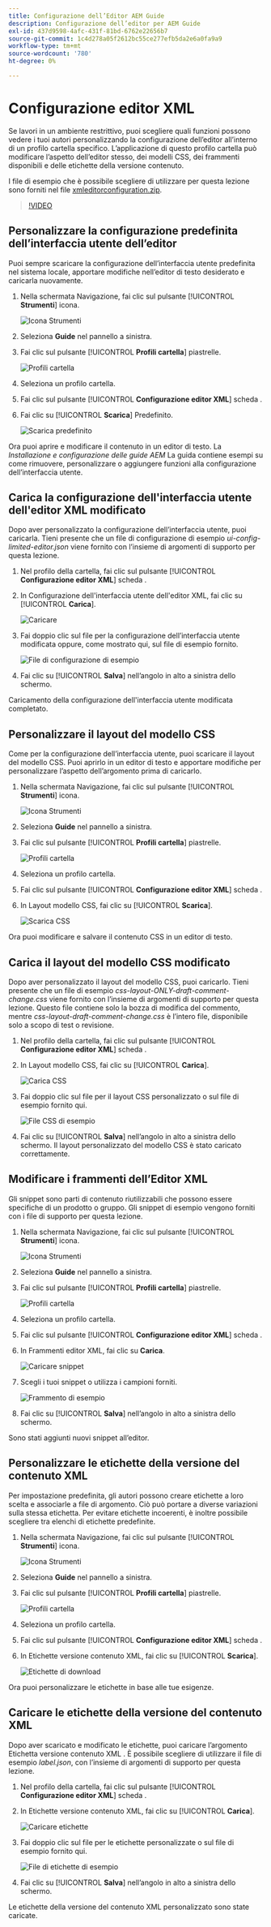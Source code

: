 ```yaml
---
title: Configurazione dell’Editor AEM Guide
description: Configurazione dell’editor per AEM Guide
exl-id: 437d9598-4afc-431f-81bd-6762e22656b7
source-git-commit: 1c4d278a05f2612bc55ce277efb5da2e6a0fa9a9
workflow-type: tm+mt
source-wordcount: '780'
ht-degree: 0%

---
```


# Configurazione editor XML

Se lavori in un ambiente restrittivo, puoi scegliere quali funzioni possono vedere i tuoi autori personalizzando la configurazione dell’editor all’interno di un profilo cartella specifico. L’applicazione di questo profilo cartella può modificare l’aspetto dell’editor stesso, dei modelli CSS, dei frammenti disponibili e delle etichette della versione contenuto.

I file di esempio che è possibile scegliere di utilizzare per questa lezione sono forniti nel file [xmleditorconfiguration.zip](assets/xmleditorconfiguration.zip).

>[!VIDEO](https://video.tv.adobe.com/v/342762?quality=12&learn=on)

## Personalizzare la configurazione predefinita dell’interfaccia utente dell’editor

Puoi sempre scaricare la configurazione dell’interfaccia utente predefinita nel sistema locale, apportare modifiche nell’editor di testo desiderato e caricarla nuovamente.

1. Nella schermata Navigazione, fai clic sul pulsante [!UICONTROL **Strumenti**] icona.

   ![Icona Strumenti](images/reuse/tools-icon.png)

2. Seleziona **Guide** nel pannello a sinistra.

3. Fai clic sul pulsante [!UICONTROL **Profili cartella**] piastrelle.

   ![Profili cartella](images/reuse/folder-profiles-tile.png)

4. Seleziona un profilo cartella.

5. Fai clic sul pulsante [!UICONTROL **Configurazione editor XML**] scheda .

6. Fai clic su [!UICONTROL **Scarica**] Predefinito.

   ![Scarica predefinito](images/lesson-4/download-default.png)

Ora puoi aprire e modificare il contenuto in un editor di testo. La _Installazione e configurazione delle guide AEM_ La guida contiene esempi su come rimuovere, personalizzare o aggiungere funzioni alla configurazione dell’interfaccia utente.

## Carica la configurazione dell&#39;interfaccia utente dell&#39;editor XML modificato

Dopo aver personalizzato la configurazione dell’interfaccia utente, puoi caricarla. Tieni presente che un file di configurazione di esempio _ui-config-limited-editor.json_ viene fornito con l’insieme di argomenti di supporto per questa lezione.

1. Nel profilo della cartella, fai clic sul pulsante [!UICONTROL **Configurazione editor XML**] scheda .

2. In Configurazione dell&#39;interfaccia utente dell&#39;editor XML, fai clic su [!UICONTROL **Carica**].

   ![Caricare](images/lesson-4/upload.png)

3. Fai doppio clic sul file per la configurazione dell’interfaccia utente modificata oppure, come mostrato qui, sul file di esempio fornito.

   ![File di configurazione di esempio](images/lesson-4/sample-config-file.png)

4. Fai clic su [!UICONTROL **Salva**] nell’angolo in alto a sinistra dello schermo.

Caricamento della configurazione dell&#39;interfaccia utente modificata completato.

## Personalizzare il layout del modello CSS

Come per la configurazione dell’interfaccia utente, puoi scaricare il layout del modello CSS. Puoi aprirlo in un editor di testo e apportare modifiche per personalizzare l’aspetto dell’argomento prima di caricarlo.

1. Nella schermata Navigazione, fai clic sul pulsante [!UICONTROL **Strumenti**] icona.

   ![Icona Strumenti](images/reuse/tools-icon.png)

2. Seleziona **Guide** nel pannello a sinistra.

3. Fai clic sul pulsante [!UICONTROL **Profili cartella**] piastrelle.

   ![Profili cartella](images/reuse/folder-profiles-tile.png)

4. Seleziona un profilo cartella.

5. Fai clic sul pulsante [!UICONTROL **Configurazione editor XML**] scheda .

6. In Layout modello CSS, fai clic su [!UICONTROL **Scarica**].

   ![Scarica CSS](images/lesson-4/download-css.png)

Ora puoi modificare e salvare il contenuto CSS in un editor di testo.

## Carica il layout del modello CSS modificato

Dopo aver personalizzato il layout del modello CSS, puoi caricarlo. Tieni presente che un file di esempio _css-layout-ONLY-draft-comment-change.css_ viene fornito con l’insieme di argomenti di supporto per questa lezione. Questo file contiene solo la bozza di modifica del commento, mentre _css-layout-draft-comment-change.css_ è l’intero file, disponibile solo a scopo di test o revisione.

1. Nel profilo della cartella, fai clic sul pulsante [!UICONTROL **Configurazione editor XML**] scheda .

2. In Layout modello CSS, fai clic su [!UICONTROL **Carica**].

   ![Carica CSS](images/lesson-4/upload-css.png)

3. Fai doppio clic sul file per il layout CSS personalizzato o sul file di esempio fornito qui.

   ![File CSS di esempio](images/lesson-4/sample-css-file.png)

4. Fai clic su [!UICONTROL **Salva**] nell’angolo in alto a sinistra dello schermo.
Il layout personalizzato del modello CSS è stato caricato correttamente.

## Modificare i frammenti dell’Editor XML

Gli snippet sono parti di contenuto riutilizzabili che possono essere specifiche di un prodotto o gruppo. Gli snippet di esempio vengono forniti con i file di supporto per questa lezione.

1. Nella schermata Navigazione, fai clic sul pulsante [!UICONTROL **Strumenti**] icona.

   ![Icona Strumenti](images/reuse/tools-icon.png)

2. Seleziona **Guide** nel pannello a sinistra.

3. Fai clic sul pulsante [!UICONTROL **Profili cartella**] piastrelle.

   ![Profili cartella](images/reuse/folder-profiles-tile.png)

4. Seleziona un profilo cartella.

5. Fai clic sul pulsante [!UICONTROL **Configurazione editor XML**] scheda .

6. In Frammenti editor XML, fai clic su **Carica**.

   ![Caricare snippet](images/lesson-4/upload-snippets.png)

7. Scegli i tuoi snippet o utilizza i campioni forniti.

   ![Frammento di esempio](images/lesson-4/sample-snippet.png)

8. Fai clic su [!UICONTROL **Salva**] nell’angolo in alto a sinistra dello schermo.

Sono stati aggiunti nuovi snippet all’editor.

## Personalizzare le etichette della versione del contenuto XML

Per impostazione predefinita, gli autori possono creare etichette a loro scelta e associarle a file di argomento. Ciò può portare a diverse variazioni sulla stessa etichetta. Per evitare etichette incoerenti, è inoltre possibile scegliere tra elenchi di etichette predefinite.

1. Nella schermata Navigazione, fai clic sul pulsante [!UICONTROL **Strumenti**] icona.

   ![Icona Strumenti](images/reuse/tools-icon.png)

2. Seleziona **Guide** nel pannello a sinistra.

3. Fai clic sul pulsante [!UICONTROL **Profili cartella**] piastrelle.

   ![Profili cartella](images/reuse/folder-profiles-tile.png)

4. Seleziona un profilo cartella.

5. Fai clic sul pulsante [!UICONTROL **Configurazione editor XML**] scheda .

6. In Etichette versione contenuto XML, fai clic su [!UICONTROL **Scarica**].

   ![Etichette di download](images/lesson-4/download-labels.png)

Ora puoi personalizzare le etichette in base alle tue esigenze.

## Caricare le etichette della versione del contenuto XML

Dopo aver scaricato e modificato le etichette, puoi caricare l’argomento Etichetta versione contenuto XML . È possibile scegliere di utilizzare il file di esempio _label.json_, con l’insieme di argomenti di supporto per questa lezione.

1. Nel profilo della cartella, fai clic sul pulsante [!UICONTROL **Configurazione editor XML**] scheda .

2. In Etichette versione contenuto XML, fai clic su [!UICONTROL **Carica**].

   ![Caricare etichette](images/lesson-4/upload-labels.png)

3. Fai doppio clic sul file per le etichette personalizzate o sul file di esempio fornito qui.

   ![File di etichette di esempio](images/lesson-4/sample-labels-file.png)

4. Fai clic su [!UICONTROL **Salva**] nell’angolo in alto a sinistra dello schermo.

Le etichette della versione del contenuto XML personalizzato sono state caricate.
